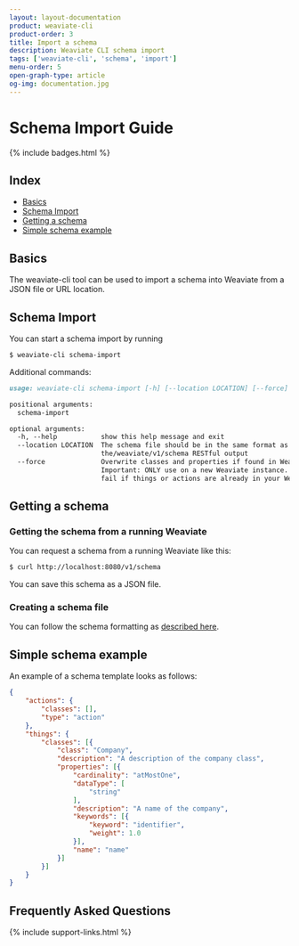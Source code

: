 ```yaml
---
layout: layout-documentation
product: weaviate-cli
product-order: 3
title: Import a schema
description: Weaviate CLI schema import
tags: ['weaviate-cli', 'schema', 'import']
menu-order: 5
open-graph-type: article
og-img: documentation.jpg
---
```


# Schema Import Guide

{% include badges.html %}

## Index

- [Basics](#basics)
- [Schema Import](#schema-import)
- [Getting a schema](#getting-a-schema)
- [Simple schema example](#simple-schema-example)

## Basics

The weaviate-cli tool can be used to import a schema into Weaviate from a JSON file or URL location.

## Schema Import

You can start a schema import by running

```bash
$ weaviate-cli schema-import
```

Additional commands:

```markdown
usage: weaviate-cli schema-import [-h] [--location LOCATION] [--force]

positional arguments:
  schema-import

optional arguments:
  -h, --help           show this help message and exit
  --location LOCATION  The schema file should be in the same format as
                       the/weaviate/v1/schema RESTful output
  --force              Overwrite classes and properties if found in Weaviate?
                       Important: ONLY use on a new Weaviate instance. Will
                       fail if things or actions are already in your Weaviate
```

## Getting a schema

### Getting the schema from a running Weaviate

You can request a schema from a running Weaviate like this:

```bash
$ curl http://localhost:8080/v1/schema
```

You can save this schema as a JSON file.

### Creating a schema file

You can follow the schema formatting as [described here](/documentation/weaviate/current/schema.html).

## Simple schema example

An example of a schema template looks as follows:

```json
{
	"actions": {
		"classes": [],
		"type": "action"
	},
	"things": {
		"classes": [{
			"class": "Company",
			"description": "A description of the company class",
			"properties": [{
				"cardinality": "atMostOne",
				"dataType": [
					"string"
				],
				"description": "A name of the company",
				"keywords": [{
					"keyword": "identifier",
					"weight": 1.0
				}],
				"name": "name"
			}]
		}]
	}
}
```

## Frequently Asked Questions

{% include support-links.html %}
